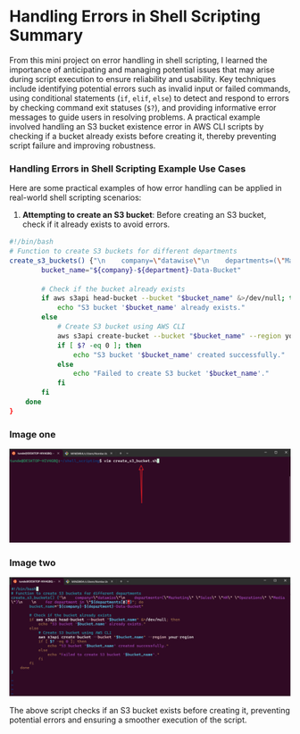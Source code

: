 # Handling Errors in Shell Scripting Summary
From this mini project on error handling in shell scripting, I learned the importance of anticipating and managing potential issues that may arise during script execution to ensure reliability and usability. Key techniques include identifying potential errors such as invalid input or failed commands, using conditional statements (`if`, `elif`, `else`) to detect and respond to errors by checking command exit statuses (`$?`), and providing informative error messages to guide users in resolving problems. A practical example involved handling an S3 bucket existence error in AWS CLI scripts by checking if a bucket already exists before creating it, thereby preventing script failure and improving robustness.
### Handling Errors in Shell Scripting Example Use Cases
Here are some practical examples of how error handling can be applied in real-world shell scripting scenarios:
1. **Attempting to create an S3 bucket**: Before creating an S3 bucket, check if it already exists to avoid errors.
```bash
#!/bin/bash
# Function to create S3 buckets for different departments
create_s3_buckets() {"\n    company=\"datawise\"\n    departments=(\"Marketing\" \"Sales\" \"HR\" \"Operations\" \"Media\")\n    \n    for department in \"${departments[@]"}"; do
        bucket_name="${company}-${department}-Data-Bucket"
        
        # Check if the bucket already exists
        if aws s3api head-bucket --bucket "$bucket_name" &>/dev/null; then
            echo "S3 bucket '$bucket_name' already exists."
        else
            # Create S3 bucket using AWS CLI
            aws s3api create-bucket --bucket "$bucket_name" --region your-region
            if [ $? -eq 0 ]; then
                echo "S3 bucket '$bucket_name' created successfully."
            else
                echo "Failed to create S3 bucket '$bucket_name'."
            fi
        fi
    done
}
```
### Image one
![](./img/01.png)

### Image two
![](./img/02.png)

The above script checks if an S3 bucket exists before creating it, preventing potential errors and ensuring a smoother execution of the script.